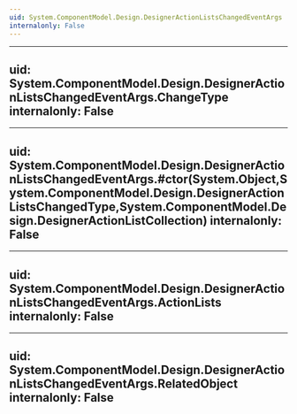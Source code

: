```yaml
---
uid: System.ComponentModel.Design.DesignerActionListsChangedEventArgs
internalonly: False
---
```


---
uid: System.ComponentModel.Design.DesignerActionListsChangedEventArgs.ChangeType
internalonly: False
---

---
uid: System.ComponentModel.Design.DesignerActionListsChangedEventArgs.#ctor(System.Object,System.ComponentModel.Design.DesignerActionListsChangedType,System.ComponentModel.Design.DesignerActionListCollection)
internalonly: False
---

---
uid: System.ComponentModel.Design.DesignerActionListsChangedEventArgs.ActionLists
internalonly: False
---

---
uid: System.ComponentModel.Design.DesignerActionListsChangedEventArgs.RelatedObject
internalonly: False
---

